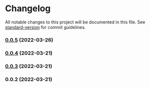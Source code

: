 # Changelog

All notable changes to this project will be documented in this file. See [standard-version](https://github.com/conventional-changelog/standard-version) for commit guidelines.

### [0.0.5](https://github.com/ParamagicDev/konnors-pc/compare/v0.0.4...v0.0.5) (2022-03-26)

### [0.0.4](https://github.com/ParamagicDev/konnors-pc/compare/v0.0.3...v0.0.4) (2022-03-21)

### [0.0.3](https://github.com/ParamagicDev/konnors-pc/compare/v0.0.2...v0.0.3) (2022-03-21)

### 0.0.2 (2022-03-21)
